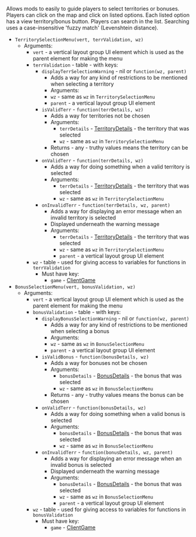 Allows mods to easily to guide players to select territories or bonuses. Players can click on the map and click on listed options. Each listed option has a view territory/bonus button. Players can search in the list. Searching uses a case-insensitive 'fuzzy match' (Levenshtein distance).

* `TerritorySelectionMenu(vert, terrValidation, wz)`
  * Arguments:
    * `vert` - a vertical layout group UI element which is used as the parent element for making the menu
    * `terrValidation` - table - with keys:
      * `displayTerrSelectionWarning` - nil or `function(wz, parent)`
        * Adds a way for any kind of restrictions to be mentioned when selecting a territory
        * Arguments:
        * `wz` - same as `wz` in `TerritorySelectionMenu`
        * `parent` - a vertical layout group UI element
      * `isValidTerr` - `function(terrDetails, wz)`
        * Adds a way for territories not be chosen
        * Arguments:
          * `terrDetails` - [TerritoryDetails](https://www.warzone.com/wiki/Mod_API_Reference:TerritoryDetails) - the territory that was selected
          * `wz` - same as `wz` in `TerritorySelectionMenu`
        * Returns - any - truthy values means the territory can be chosen
      * `onValidTerr` - `function(terrDetails, wz)`
        * Adds a way for doing something when a valid territory is selected
        * Arguments:
          * `terrDetails` - [TerritoryDetails](https://www.warzone.com/wiki/Mod_API_Reference:TerritoryDetails) - the territory that was selected
          * `wz` - same as `wz` in `TerritorySelectionMenu`
      * `onInvalidTerr` - `function(terrDetails, wz, parent)`
        * Adds a way for displaying an error message when an invalid territory is selected
        * Displayed underneath the warning message
        * Arguments:
          * `terrDetails` - [TerritoryDetails](https://www.warzone.com/wiki/Mod_API_Reference:TerritoryDetails) - the territory that was selected
          * `wz` - same as `wz` in `TerritorySelectionMenu`
          * `parent` - a vertical layout group UI element
    * `wz` - table - used for giving access to variables for functions in `terrValidation`
      * Must have key:
        * `game` - [ClientGame](https://www.warzone.com/wiki/Mod_API_Reference:ClientGame)
* `BonusSelectionMenu(vert, bonusValidation, wz)`
  * Arguments:
    * `vert` - a vertical layout group UI element which is used as the parent element for making the menu
    * `bonusValidation` - table - with keys:
      * `displayBonusSelectionWarning` - nil or `function(wz, parent)`
        * Adds a way for any kind of restrictions to be mentioned when selecting a bonus
        * Arguments:
        * `wz` - same as `wz` in `BonusSelectionMenu`
        * `parent` - a vertical layout group UI element
      * `isValidBonus` - `function(bonusDetails, wz)`
        * Adds a way for bonuses not be chosen
        * Arguments:
          * `bonusDetails` - [BonusDetails](https://www.warzone.com/wiki/Mod_API_Reference:BonusDetails) - the bonus that was selected
          * `wz` - same as `wz` in `BonusSelectionMenu`
        * Returns - any - truthy values means the bonus can be chosen
      * `onValidTerr` - `function(bonusDetails, wz)`
        * Adds a way for doing something when a valid bonus is selected
        * Arguments:
          * `bonusDetails` - [BonusDetails](https://www.warzone.com/wiki/Mod_API_Reference:BonusDetails) - the bonus that was selected
          * `wz` - same as `wz` in `BonusSelectionMenu`
      * `onInvalidTerr` - `function(bonusDetails, wz, parent)`
        * Adds a way for displaying an error message when an invalid bonus is selected
        * Displayed underneath the warning message
        * Arguments:
          * `bonusDetails` - [BonusDetails](https://www.warzone.com/wiki/Mod_API_Reference:BonusDetails) - the bonus that was selected
          * `wz` - same as `wz` in `BonusSelectionMenu`
          * `parent` - a vertical layout group UI element
    * `wz` - table - used for giving access to variables for functions in `bonusValidation`
      * Must have key:
        * `game` - [ClientGame](https://www.warzone.com/wiki/Mod_API_Reference:ClientGame)
